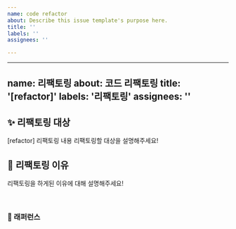 ```yaml
---
name: code refactor
about: Describe this issue template's purpose here.
title: ''
labels: ''
assignees: ''

---
```


---
name: 리팩토링
about: 코드 리팩토링
title: '[refactor]'
labels: '리팩토링'
assignees: ''
---

## ✨ 리팩토링 대상
[refactor] 리팩토링 내용
리팩토링할 대상을 설명해주세요!

## 📢 리팩토링 이유

리팩토링을 하게된 이유에 대해 설명해주세요!

<br>

### 📕 래퍼런스
